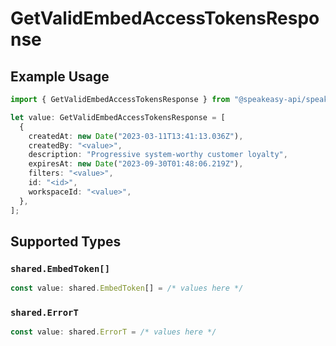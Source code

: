 # GetValidEmbedAccessTokensResponse

## Example Usage

```typescript
import { GetValidEmbedAccessTokensResponse } from "@speakeasy-api/speakeasy-client-sdk-typescript/sdk/models/operations";

let value: GetValidEmbedAccessTokensResponse = [
  {
    createdAt: new Date("2023-03-11T13:41:13.036Z"),
    createdBy: "<value>",
    description: "Progressive system-worthy customer loyalty",
    expiresAt: new Date("2023-09-30T01:48:06.219Z"),
    filters: "<value>",
    id: "<id>",
    workspaceId: "<value>",
  },
];
```

## Supported Types

### `shared.EmbedToken[]`

```typescript
const value: shared.EmbedToken[] = /* values here */
```

### `shared.ErrorT`

```typescript
const value: shared.ErrorT = /* values here */
```

